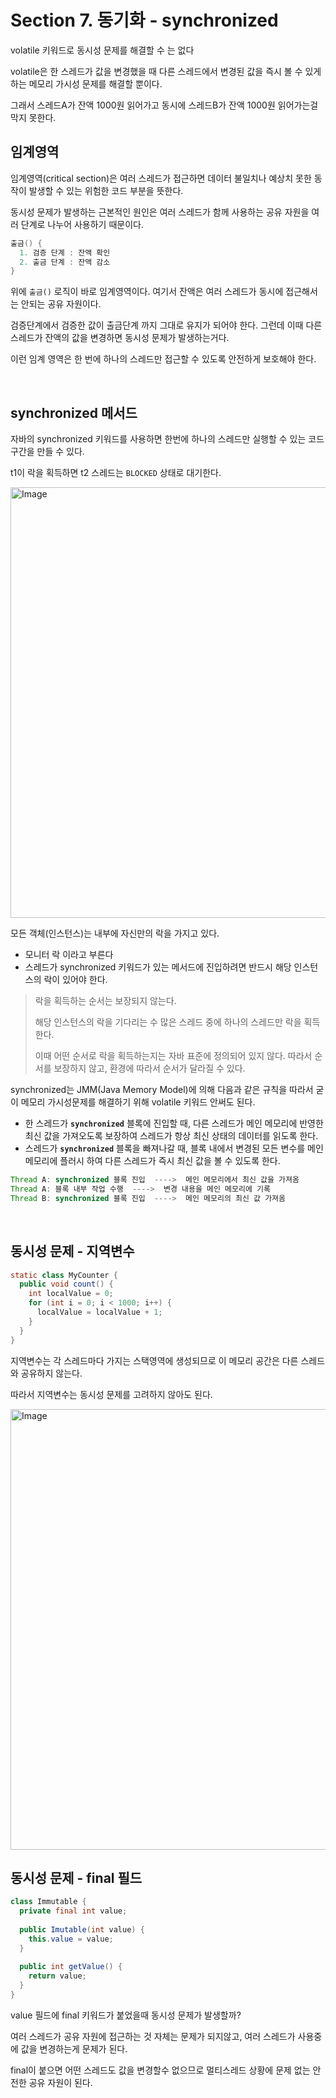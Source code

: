 # Section 7. 동기화 - synchronized

volatile 키워드로 동시성 문제를 해결할 수 는 없다

volatile은 한 스레드가 값을 변경했을 때 다른 스레드에서 변경된 값을 즉시 볼 수 있게 하는 메모리 가시성 문제를 해결할 뿐이다.

그래서 스레드A가 잔액 1000원 읽어가고 동시에 스레드B가 잔액 1000원 읽어가는걸 막지 못한다.

## 임계영역

임계영역(critical section)은 여러 스레드가 접근하면 데이터 불일치나 예상치 못한 동작이 발생할 수 있는 위험한 코드 부분을 뜻한다.

동시성 문제가 발생하는 근본적인 원인은 여러 스레드가 함께 사용하는 공유 자원을 여러 단계로 나누어 사용하기 때문이다.

```java
출금() {
  1. 검증 단계 : 잔액 확인
  2. 출금 단계 : 잔액 감소
}
```

위에 `출금()` 로직이 바로 임계영역이다. 여기서 잔액은 여러 스레드가 동시에 접근해서는 안되는 공유 자원이다.

검증단계에서 검증한 값이 출금단계 까지 그대로 유지가 되어야 한다. 그런데 이때 다른 스레드가 잔액의 값을 변경하면 동시성 문제가 발생하는거다.

이런 임계 영역은 한 번에 하나의 스레드만 접근할 수 있도록 안전하게 보호해야 한다.

<br>

## synchronized 메서드

자바의 synchronized 키워드를 사용하면 한번에 하나의 스레드만 실행할 수 있는 코드 구간을 만들 수 있다.

t1이 락을 획득하면 t2 스레드는 `BLOCKED` 상태로 대기한다.

<img width="689" alt="Image" src="https://github.com/user-attachments/assets/dc155422-e74d-4803-aa4c-47565544d20b" />

모든 객체(인스턴스)는 내부에 자신만의 락을 가지고 있다.

- 모니터 락 이라고 부른다
- 스레드가 synchronized 키워드가 있는 메서드에 진입하려면 반드시 해당 인스턴스의 락이 있어야 한다.

> 락을 획득하는 순서는 보장되지 않는다.
> 
> 해당 인스턴스의 락을 기다리는 수 많은 스레드 중에 하나의 스레드만 락을 획득한다.
> 
> 이때 어떤 순서로 락을 획득하는지는 자바 표준에 정의되어 있지 않다. 따라서 순서를 보장하지 않고, 환경에 따라서 순서가 달라질 수 있다.

synchronized는 JMM(Java Memory Model)에 의해 다음과 같은 규칙을 따라서 굳이 메모리 가시성문제를 해결하기 위해 volatile 키워드 안써도 된다.

- 한 스레드가 **`synchronized`** 블록에 진입할 때, 다른 스레드가 메인 메모리에 반영한 최신 값을 가져오도록 보장하여 스레드가 항상 최신 상태의 데이터를 읽도록 한다.
- 스레드가 **`synchronized`** 블록을 빠져나갈 때, 블록 내에서 변경된 모든 변수를 메인 메모리에 플러시 하여 다른 스레드가 즉시 최신 값을 볼 수 있도록 한다.

```java
Thread A: synchronized 블록 진입  ---->  메인 메모리에서 최신 값을 가져옴
Thread A: 블록 내부 작업 수행  ---->  변경 내용을 메인 메모리에 기록
Thread B: synchronized 블록 진입  ---->  메인 메모리의 최신 값 가져옴
```

<br>

## 동시성 문제 - 지역변수

```java
static class MyCounter {
  public void count() {
    int localValue = 0;
    for (int i = 0; i < 1000; i++) {
      localValue = localValue + 1;
    }
  }
}
```

지역변수는 각 스레드마다 가지는 스택영역에 생성되므로 이 메모리 공간은 다른 스레드와 공유하지 않는다.

따라서 지역변수는 동시성 문제를 고려하지 않아도 된다.

<img width="705" alt="Image" src="https://github.com/user-attachments/assets/243c172f-2c6d-4110-b7ad-9b93d90e2c3e" />

<br>

## 동시성 문제 - final 필드

```java
class Immutable {
  private final int value;
  
  public Imutable(int value) {
    this.value = value;
  }
  
  public int getValue() {
    return value;
  }
}
```

value 필드에 final 키워드가 붙었을때 동시성 문제가 발생할까?

여러 스레드가 공유 자원에 접근하는 것 자체는 문제가 되지않고, 여러 스레드가 사용중에 값을 변경하는게 문제가 된다.

final이 붙으면 어떤 스레드도 값을 변경할수 없으므로 멀티스레드 상황에 문제 없는 안전한 공유 자원이 된다.
